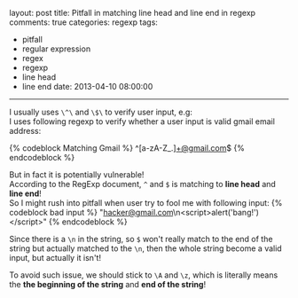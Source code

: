 layout: post
title: Pitfall in matching line head and line end in regexp
comments: true
categories: regexp
tags:
  - pitfall
  - regular expression
  - regex
  - regexp
  - line head
  - line end
date: 2013-04-10 08:00:00
---
I usually uses `\^\` and `\$\` to verify user input, e.g:  
I uses following regexp to verify whether a user input is valid gmail email address:

{% codeblock Matching Gmail %}
^[a-zA-Z_\.]+@gmail.com$
{% endcodeblock %}


But in fact it is potentially vulnerable!  
According to the RegExp document, `^` and `$` is matching to **line head** and **line end**!  
So I might rush into pitfall when user try to fool me with following input:
{% codeblock bad input %}
"hacker@gmail.com\n&lt;script&gt;alert('bang!')&lt;/script&gt;"
{% endcodeblock %}


Since there is a `\n` in the string, so `$` won't really match to the end of the string but actually matched to the `\n`, then the whole string become a valid input, but actually it isn't!

To avoid such issue, we should stick to `\A` and `\z`, which is literally means the **the beginning of the string** and **end of the string**!


